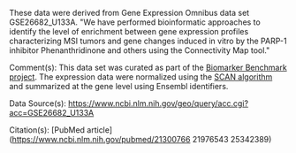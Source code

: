 These data were derived from Gene Expression Omnibus data set GSE26682_U133A. "We have performed bioinformatic approaches to identify the level of enrichment between gene expression profiles characterizing MSI tumors and gene changes induced in vitro by the PARP-1 inhibitor Phenanthridinone and others using the Connectivity Map tool."

Comment(s): This data set was curated as part of the [Biomarker Benchmark project](https://osf.io/ssk3t/). The expression data were normalized using the [SCAN algorithm](https://bioconductor.org/packages/release/bioc/html/SCAN.UPC.html) and summarized at the gene level using Ensembl identifiers.

Data Source(s): https://www.ncbi.nlm.nih.gov/geo/query/acc.cgi?acc=GSE26682_U133A

Citation(s): [PubMed article](https://www.ncbi.nlm.nih.gov/pubmed/21300766 21976543 25342389)
